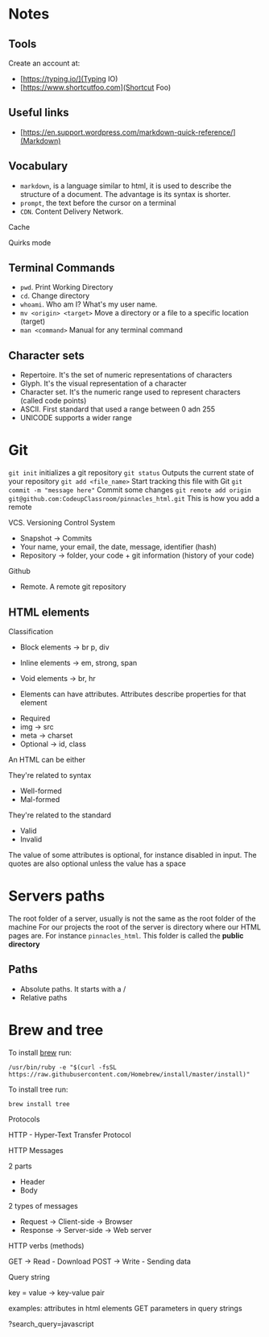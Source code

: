 # Notes

## Tools

Create an account at:

* [https://typing.io/](Typing IO)
* [https://www.shortcutfoo.com](Shortcut Foo)

## Useful links

* [https://en.support.wordpress.com/markdown-quick-reference/](Markdown)

## Vocabulary

* `markdown`, is a language similar to html, it is used to describe the structure of a document. The advantage is its syntax is shorter.
* `prompt`, the text before the cursor on a terminal
* `CDN`. Content Delivery Network.

Cache

Quirks mode

## Terminal Commands

* `pwd`. Print Working Directory
* `cd`. Change directory
* `whoami`. Who am I? What's my user name.
* `mv <origin> <target>` Move a directory or a file to a specific location (target)
* `man <command>` Manual for any terminal command

## Character sets

* Repertoire. It's the set of numeric representations of characters
* Glyph. It's the visual representation of a character
* Character set. It's the numeric range used to represent characters (called code points)
* ASCII. First standard that used a range between  0 adn 255
* UNICODE supports a wider range

# Git

`git init` initializes a git repository
`git status` Outputs the current state of your repository
`git add <file_name>` Start tracking this file with Git
`git commit -m "message here"` Commit some changes
`git remote add origin git@github.com:CodeupClassroom/pinnacles_html.git` This is how you add a remote


VCS. Versioning Control System

* Snapshot -> Commits
* Your name, your email, the date, message, identifier (hash)
* Repository -> folder, your code + git information (history of your code)

Github

* Remote. A remote git repository

## HTML elements

Classification

* Block elements -> br p, div 
* Inline elements -> em, strong, span
* Void elements -> br, hr

* Elements can have attributes. Attributes describe properties for that element

- Required
 - img -> src
 - meta -> charset
- Optional -> id, class

An HTML can be either

They're related to syntax
* Well-formed
* Mal-formed

They're related to the standard
* Valid 
* Invalid

The value of some attributes is optional, for instance disabled in input.
The quotes are also optional unless the value has a space

# Servers paths

The root folder of a server, usually is not the same as the root folder of the machine
For our projects the root of the server is directory where our HTML pages are. For instance `pinnacles_html`. This folder is called the **public directory** 

## Paths

* Absolute paths. It starts with a /
* Relative paths


# Brew and tree

To install [brew](https://brew.sh/) run:

```
/usr/bin/ruby -e "$(curl -fsSL https://raw.githubusercontent.com/Homebrew/install/master/install)"
```

To install tree run:

```
brew install tree
```


Protocols

HTTP - Hyper-Text Transfer Protocol

HTTP Messages

2 parts
* Header
* Body

2 types of messages
* Request   -> Client-side -> Browser
* Response  -> Server-side -> Web server

HTTP verbs (methods)

GET   -> Read - Download
POST  -> Write - Sending data

Query string

key = value -> key-value pair

examples:
attributes in html elements
GET parameters in query strings

?search_query=javascript



























